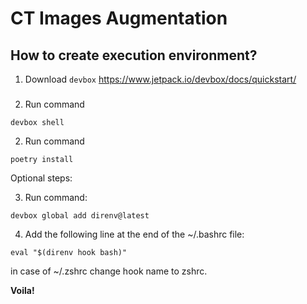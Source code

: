 # CT Images Augmentation

## How to create execution environment?

1. Download ``devbox``
https://www.jetpack.io/devbox/docs/quickstart/
###
2. Run command
```console
devbox shell
```
2. Run command
```console
poetry install
```

Optional steps:

3. Run command:
```console
devbox global add direnv@latest
```

4. Add the following line at the end of the ~/.bashrc file:

``eval "$(direnv hook bash)"``

in case of ~/.zshrc change hook name to zshrc.


**Voila!**
